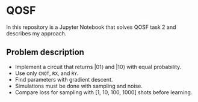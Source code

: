 # QOSF

In this repository is a Jupyter Notebook that solves QOSF task 2 and describes my approach. 

## Problem description
- Implement a circuit that returns $|01\rangle$ and $|10\rangle$ with equal probability.
- Use only `CNOT`, `RX`, and `RY`.
- Find parameters with gradient descent.
- Simulations must be done with sampling and noise.
- Compare loss for sampling with [1, 10, 100, 1000] shots before learning.
